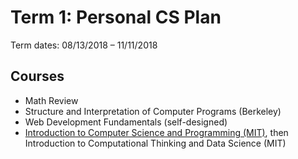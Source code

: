# Term 1: Personal CS Plan

Term dates: 08/13/2018 &ndash; 11/11/2018

## Courses

- Math Review
- Structure and Interpretation of Computer Programs (Berkeley)
- Web Development Fundamentals (self-designed)
- [Introduction to Computer Science and Programming (MIT)](../../MIT_6.001/), then Introduction to Computational Thinking and Data Science (MIT)